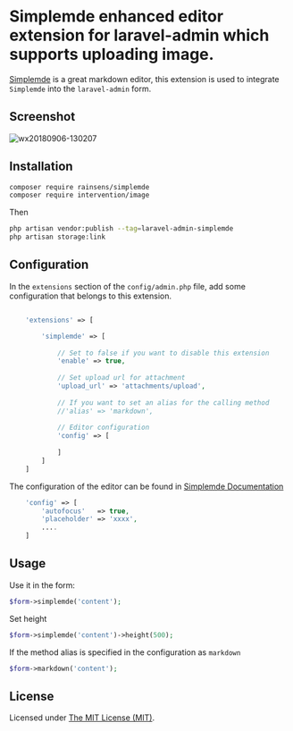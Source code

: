 Simplemde enhanced editor extension for laravel-admin which supports uploading image.
======

[Simplemde](https://github.com/sparksuite/simplemde-markdown-editor) is a great markdown editor, this extension is used to integrate `Simplemde` into the `laravel-admin` form.

## Screenshot

![wx20180906-130207](https://user-images.githubusercontent.com/1479100/45136112-3deea300-b1d5-11e8-984d-9d1c8d53c97d.png)

## Installation

```bash
composer require rainsens/simplemde
composer require intervention/image
```

Then
```bash
php artisan vendor:publish --tag=laravel-admin-simplemde
php artisan storage:link
```

## Configuration

In the `extensions` section of the `config/admin.php` file, add some configuration that belongs to this extension.
```php

    'extensions' => [

        'simplemde' => [
        
            // Set to false if you want to disable this extension
            'enable' => true,
            
            // Set upload url for attachment
            'upload_url' => 'attachments/upload',
            
            // If you want to set an alias for the calling method
            //'alias' => 'markdown',
            
            // Editor configuration
            'config' => [
                
            ]
        ]
    ]

```

The configuration of the editor can be found in [Simplemde Documentation](https://github.com/sparksuite/simplemde-markdown-editor#configuration)
```php
    'config' => [
        'autofocus'   => true,
        'placeholder' => 'xxxx',
        ....
    ]
```

## Usage

Use it in the form:
```php
$form->simplemde('content');
```

Set height
```php
$form->simplemde('content')->height(500);
```

If the method alias is specified in the configuration as `markdown`
```php
$form->markdown('content');
```

License
------------
Licensed under [The MIT License (MIT)](LICENSE).
